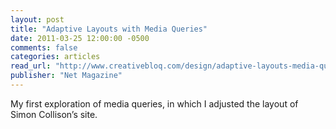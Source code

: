 ```yaml
---
layout: post
title: "Adaptive Layouts with Media Queries"
date: 2011-03-25 12:00:00 -0500
comments: false
categories: articles
read_url: "http://www.creativebloq.com/design/adaptive-layouts-media-queries-3112920"
publisher: "Net Magazine"
---
```


My first exploration of media queries, in which I adjusted the layout of Simon Collison’s site.